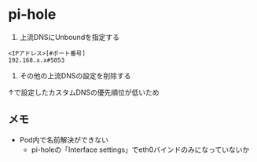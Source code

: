 # pi-hole

1. 上流DNSにUnboundを指定する

```
<IPアドレス>[#ポート番号]
192.168.x.x#5053
```

1. その他の上流DNSの設定を削除する

↑で設定したカスタムDNSの優先順位が低いため

## メモ

- Pod内で名前解決ができない
    - pi-holeの「Interface settings」でeth0バインドのみになっていないか
